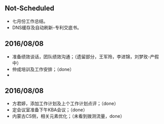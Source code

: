
## Not-Scheduled
- 七月份工作总结。
- DNS缓存及自动刷新-专利交底书。

## 2016/08/08
- 准备绩效谈话，团队绩效沟通；（遗留部分，王军玲，李进锦，刘梦玫-产假中）
- 仲成培训及工作安排；（done）
- 




## 2016/08/08
- 方君婷，添加工作计划及上个工作计划点评；（done）
- 定会议室准备下午KBA会议；（done）
- 内蒙古CS侧，相关元素优化；（未看到拨测流量，done）


